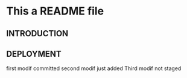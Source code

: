 # This a README file
## INTRODUCTION
## DEPLOYMENT
first modif committed
second modif just added
Third modif not staged
